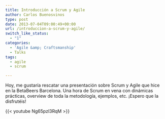 ```yaml
---
title: Introducción a Scrum y Agile
author: Carlos Buenosvinos
type: post
date: 2013-07-04T09:00:49+00:00
url: /introduccion-a-scrum-y-agile/
switch_like_status:
  - "1"
categories:
  - 'Agile &amp; Craftsmanship'
  - Talks
tags:
  - agile
  - scrum

---
```

Hoy, me gustaría rescatar una presentación sobre Scrum y Agile que hice en la BetaBeers Barcelona. Una hora de Scrum en vena con dinámicas prácticas, overview de toda la metodología, ejemplos, etc. ¡Espero que la disfrutéis!

<!--more-->

{{< youtube Ng65pzl3RqM >}}